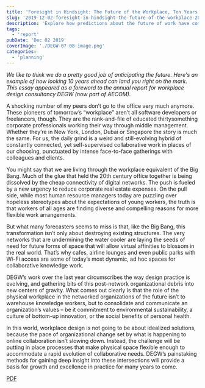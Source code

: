 ```yaml
---
title: 'Foresight in Hindsight: The Future of the Workplace, Ten Years Later'
slug: '2019-12-02-foresight-in-hindsight-the-future-of-the-workplace-2008'
description: 'Explore how predictions about the future of work have come to life over the past decade. This blog post revisits a forward-looking essay from a workplace design consultancy, examining the shift towards flexible, hybrid work environments. Discover how today''s corporate professionals navigate a blend of remote connectivity and in-person collaboration, reshaping the traditional office experience and redefining the modern workplace''s very fabric.'
tags:
  - 'report'
pubDate: 'Dec 02 2019'
coverImage: './DEGW-07-08-image.png'
categories:
  - 'planning'
---
```



_We like to think we do a pretty good job of anticipating the future. Here's an example of how looking 10 years ahead can land you right on the mark. This essay appeared as a foreword to the annual report for workplace design consultancy DEGW (now part of AECOM)._

A shocking number of my peers don’t go to the office very much anymore. These pioneers of tomorrow’s “workplace” aren’t all software developers or freelancers, though. They are the rank-and-file of educated thirtysomething corporate professionals working their way through middle management. Whether they’re in New York, London, Dubai or Singapore the story is much the same. For us, the daily grind is a weird and still-evolving hybrid of constantly connected, yet self-supervised collaborative work in places of our choosing, punctuated by intense face-to-face gatherings with colleagues and clients.

You might say that we are living through the workplace equivalent of the Big Bang. Much of the glue that held the 20th century office together is being dissolved by the cheap connectivity of digital networks. The push is fueled by a new urgency to reduce corporate real estate expenses. On the pull side, while most human resource managers today are puzzling over hopeless stereotypes about the expectations of young workers, the truth is that workers of all ages are finding diverse and compelling reasons for more flexible work arrangements.

But what many forecasters seems to miss is that, like the Big Bang, this transformation isn’t only about destroying existing structures. The very networks that are undermining the water cooler are laying the seeds of need for future forms of space that will allow virtual affinities to blossom in the real world. That’s why cafes, airline lounges and even public parks with Wi-Fi access are some of today’s most dynamic, ad hoc spaces for collaborative knowledge work.

DEGW’s work over the last year circumscribes the way design practice is evolving, and gathering bits of this post-network organizational debris into new centers of gravity. What comes out clearly is that the role of the physical workplace in the networked organizations of the future isn’t to warehouse knowledge workers, but to consolidate and communicate an organization’s values – be it commitment to environmental sustainability, a culture of bottom-up innovation, or the social benefits of personal health.

In this world, workplace design is not going to be about idealized solutions, because the pace of organizational change set by what is happening to online collaboration isn’t slowing down. Instead, the challenge will be putting in place processes that make physical space flexible enough to accommodate a rapid evolution of collaborative needs. DEGW’s painstaking methods for gaining deep insight into these intersections will provide a basis for growth and excellence in practice for many years to come.

[PDF](/pdf/DEGW-AnnualReview-07-08-Flexibility.pdf)
